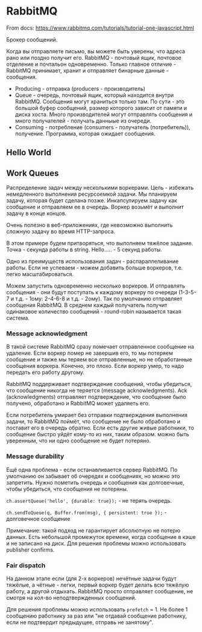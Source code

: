# RabbitMQ

From docs: https://www.rabbitmq.com/tutorials/tutorial-one-javascript.html

Брокер сообщений.

Когда вы отправляете письмо, вы можете быть уверены, что адреса рано или поздно получит его. RabbitMQ - почтовый ящик, почтовое отделение и почтальон одновременно. Только главное отличие - RabbitMQ принимает, хранит и отправляет бинарные данные - сообщения.

- Producing - отправка (producers - производитель)
- Queue - очередь, почтовый ящик, который находится внутри RabbitMQ. Сообщения могут храниться только там. По сути - это большой буфер сообщений, размер которого зависит от памяти и диска хоста. Много производителей могут отправлять сообщения и много получателей - получать данныые из очереди.
- Consuming - потребление (consumers - получатель (потребитель)), получение. Программа, которая ожидает сообщения.

## Hello World

## Work Queues

Распределение задач между несколькими воркерами.
Цель - избежать немедленного выполнения ресурсоемкой задачи. Мы планируем задачу, которая будет сделана позже.
Инкапсулируем задачу как сообщение и отправляем ее в очередь. Воркер возьмёт и выполнит задачу в конце концов.

Очень полезно в веб-приложениях, где невозможно выполнить сложную задачу во время HTTP-запроса.

В этом примере будем притворяться, что выполняем тяжёлое задание.
Точка - секунда работы в string. Hello..... - 5 секунд работы.

Одно из преимуществ использования задач - распараллеливание работы. Если не успеваем - можем добавить больше воркеров, т.е. легко масштабироваться.

Можем запустить одновременно несколько воркеров. И отправлять сообщения - они будут поступать к каждому воркеру по очереди (1-3-5-7 и т.д. - 1ому: 2-4-6-8 и т.д. - 2ому). Так по умолчанию отправляет сообщения RabbitMQ. В среднем каждый получатель получит одинаковое количество сообщений - round-robin называется такая система.

### Message acknowledgment

В такой системе RabbitMQ сразу помечает отправленное сообщение на удаление. Если воркер помер не завершив его, то мы потеряем сообщение и также мы теряем все отправленные, но не обработанные сообщения воркера. Конечно, это плохо. Если воркер умер, то надо передать его работу другому.

RabbitMQ поддерживает подтверждение сообщений, чтобы убедиться, что сообщение никогда не теряется (message acknowledgments). Ack (acknowledgments) отправляет подтверждение, что сообщение было получено, обработано и RabbitMQ может удаляеть его.

Если потребитель умирает без отправки подтверждения выполнения задачи, то RabbitMQ поймёт, что сообщение не было обработано и поставит его в очередь обратно. Если есть другие живые работники, то сообщение быстро уйдёт кому-то из них, таким образом. можно быть уверенным, что ни одно сообщение не будет потеряно.

### Message durability

Ещё одна проблема - если останавливается сервер RabbitMQ. По умолчанию он забывает об очередях и сообщениях, но можно это запретить. Нужно пометить очередь и сообщения как долговечные, чтобы убедиться, что сообщения не потеряны.

`ch.assertQueue('hello', {durable: true});` - не терять очередь.

`ch.sendToQueue(q, Buffer.from(msg), { persistent: true });` - долговечное сообщение

Примечание: такой подход не гарантирует абсолютную не потерю данных. Есть небольшой промежуток времени, когда сообщение в кэше и не записано на диск. Для решения проблемы можно использовать publisher confirms.

### Fair dispatch

На данном этапе если (для 2-х воркеров) нечётные задачи будут тяжёлые, а чётные - легки, первый воркер будет делать всю тяжёлую работу, а другой отдыхать. RabbitMQ просто отправляет сообщение, не смотря на кол-во неподтвержденных сообщений.

Для решения проблемы можно использовать `prefetch` = 1. Не более 1 сообщению работнику за раз или "не отдавай сообщение работнику, если не подтвердит предыдущее, отправь не занятому".
